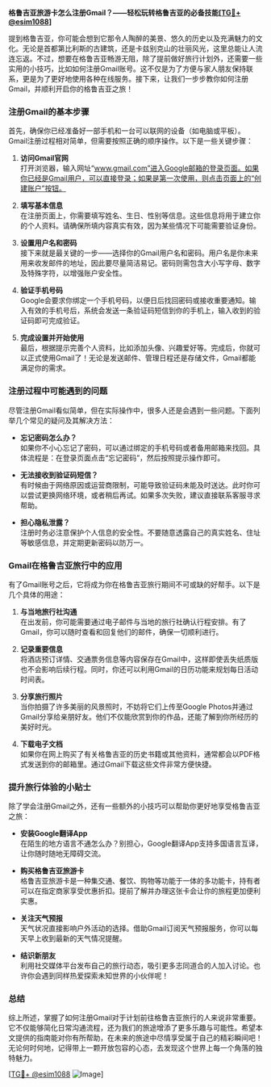 **格鲁吉亚旅游卡怎么注册Gmail？——轻松玩转格鲁吉亚的必备技能[[TG💪+ @esim1088](https://t.me/s/esim1088)]**

提到格鲁吉亚，你可能会想到它那令人陶醉的美景、悠久的历史以及充满魅力的文化。无论是首都第比利斯的古建筑，还是卡兹别克山的壮丽风光，这里总能让人流连忘返。不过，想要在格鲁吉亚畅游无阻，除了提前做好旅行计划外，还需要一些实用的小技巧，比如如何注册Gmail账号。这不仅是为了方便与家人朋友保持联系，更是为了更好地使用各种在线服务。接下来，让我们一步步教你如何注册Gmail，并顺利开启你的格鲁吉亚之旅！

### 注册Gmail的基本步骤

首先，确保你已经准备好一部手机和一台可以联网的设备（如电脑或平板）。Gmail注册过程相对简单，但需要按照正确的顺序操作。以下是一些关键步骤：

1. **访问Gmail官网**  
   打开浏览器，输入网址“www.gmail.com”进入Google邮箱的登录页面。如果你已经是Gmail用户，可以直接登录；如果是第一次使用，则点击页面上的“创建账户”按钮。

2. **填写基本信息**  
   在注册页面上，你需要填写姓名、生日、性别等信息。这些信息将用于建立你的个人资料。请确保所填内容真实有效，因为某些情况下可能需要验证身份。

3. **设置用户名和密码**  
   接下来就是最关键的一步——选择你的Gmail用户名和密码。用户名是你未来用来收发邮件的地址，因此要尽量简洁易记。密码则需包含大小写字母、数字及特殊字符，以增强账户安全性。

4. **验证手机号码**  
   Google会要求你绑定一个手机号码，以便日后找回密码或接收重要通知。输入有效的手机号后，系统会发送一条验证码短信到你的手机上，输入收到的验证码即可完成验证。

5. **完成设置并开始使用**  
   最后，根据提示完善个人资料，比如添加头像、兴趣爱好等。完成后，你就可以正式使用Gmail了！无论是发送邮件、管理日程还是存储文件，Gmail都能满足你的需求。

### 注册过程中可能遇到的问题

尽管注册Gmail看似简单，但在实际操作中，很多人还是会遇到一些问题。下面列举几个常见的疑问及其解决方法：

- **忘记密码怎么办？**  
  如果你不小心忘记了密码，可以通过绑定的手机号码或者备用邮箱来找回。具体流程是：在登录页面点击“忘记密码”，然后按照提示操作即可。

- **无法接收到验证码短信？**  
  有时候由于网络原因或运营商限制，可能导致验证码未能及时送达。此时你可以尝试更换网络环境，或者稍后再试。如果多次失败，建议直接联系客服寻求帮助。

- **担心隐私泄露？**  
  注册时务必注意保护个人信息的安全性。不要随意透露自己的真实姓名、住址等敏感信息，并定期更新密码以防万一。

### Gmail在格鲁吉亚旅行中的应用

有了Gmail账号之后，它将成为你在格鲁吉亚旅行期间不可或缺的好帮手。以下是几个具体的用途：

1. **与当地旅行社沟通**  
   在出发前，你可能需要通过电子邮件与当地的旅行社确认行程安排。有了Gmail，你可以随时查看和回复他们的邮件，确保一切顺利进行。

2. **记录重要信息**  
   将酒店预订详情、交通票务信息等内容保存在Gmail中，这样即使丢失纸质版也不会影响后续行程。同时，你还可以利用Gmail的日历功能来规划每日活动时间表。

3. **分享旅行照片**  
   当你拍摄了许多美丽的风景照时，不妨将它们上传至Google Photos并通过Gmail分享给亲朋好友。他们不仅能欣赏到你的作品，还能了解到你所经历的美好时光。

4. **下载电子文档**  
   如果你在网上购买了有关格鲁吉亚的历史书籍或其他资料，通常都会以PDF格式发送到你的邮箱里。通过Gmail下载这些文件非常方便快捷。

### 提升旅行体验的小贴士

除了学会注册Gmail之外，还有一些额外的小技巧可以帮助你更好地享受格鲁吉亚之旅：

- **安装Google翻译App**  
  在陌生的地方语言不通怎么办？别担心，Google翻译App支持多国语言互译，让你随时随地无障碍交流。

- **购买格鲁吉亚旅游卡**  
  格鲁吉亚旅游卡是一种集交通、餐饮、购物等功能于一体的多功能卡，持有者可以在指定商家享受优惠折扣。提前了解并办理这张卡会让你的旅程更加便利实惠。

- **关注天气预报**  
  天气状况直接影响户外活动的选择。借助Gmail订阅天气预报服务，你可以每天早上收到最新的天气情况提醒。

- **结识新朋友**  
  利用社交媒体平台发布自己的旅行动态，吸引更多志同道合的人加入讨论。也许你会遇到同样热爱探索未知世界的小伙伴呢！

### 总结

综上所述，掌握了如何注册Gmail对于计划前往格鲁吉亚旅行的人来说非常重要。它不仅能够简化日常沟通流程，还为我们的旅途增添了更多乐趣与可能性。希望本文提供的指南能对你有所帮助，在未来的旅途中尽情享受属于自己的精彩瞬间吧！无论何时何地，记得带上一颗开放包容的心态，去发现这个世界上每一个角落的独特魅力。

[[TG💪+ @esim1088](https://t.me/s/esim1088) ![Image](https://i.postimg.cc/4NQfJmqS/Snipaste-2025-05-13-00-14-12.png)]